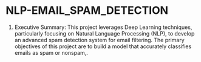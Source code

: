 # NLP-EMAIL_SPAM_DETECTION
1. Executive Summary: This project leverages Deep Learning techniques, particularly focusing on Natural Language Processing (NLP), to develop an advanced spam detection system for email filtering. The primary objectives of this project are to build a model that accurately classifies emails as spam or nonspam,.
